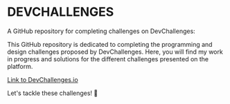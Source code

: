 # DEVCHALLENGES

A GitHub repository for completing challenges on DevChallenges:


This GitHub repository is dedicated to completing the programming and design challenges proposed by DevChallenges. Here, you will find my work in progress and solutions for the different challenges presented on the platform.


[Link to DevChallenges.io](https://devchallenges.io/challenges)


Let's tackle these challenges! 🚀